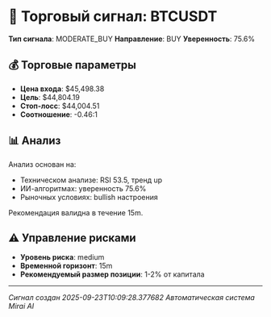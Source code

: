
# 🎯 Торговый сигнал: BTCUSDT

**Тип сигнала**: MODERATE_BUY
**Направление**: BUY
**Уверенность**: 75.6%

## 💰 Торговые параметры
- **Цена входа**: $45,498.38
- **Цель**: $44,804.19
- **Стоп-лосс**: $44,004.51
- **Соотношение**: -0.46:1

## 📊 Анализ

Анализ основан на:
- Техническом анализе: RSI 53.5, тренд up
- ИИ-алгоритмах: уверенность 75.6%
- Рыночных условиях: bullish настроения

Рекомендация валидна в течение 15m.
        

## ⚠️ Управление рисками
- **Уровень риска**: medium
- **Временной горизонт**: 15m
- **Рекомендуемый размер позиции**: 1-2% от капитала

---
*Сигнал создан 2025-09-23T10:09:28.377682*
*Автоматическая система Mirai AI*
        